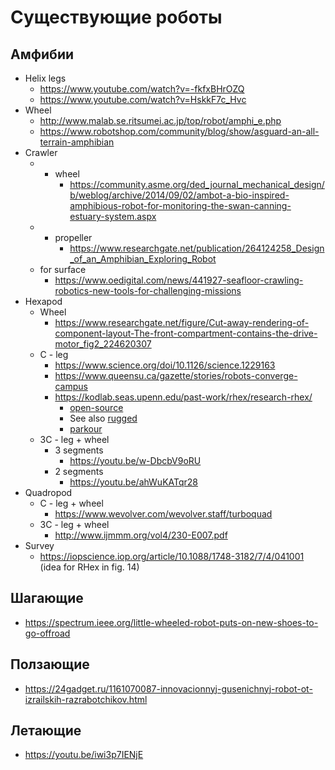 # Существующие роботы

## Амфибии
* Helix legs
    * https://www.youtube.com/watch?v=-fkfxBHrOZQ
    * https://www.youtube.com/watch?v=HskkF7c_Hvc
* Wheel
    * http://www.malab.se.ritsumei.ac.jp/top/robot/amphi_e.php
    * https://www.robotshop.com/community/blog/show/asguard-an-all-terrain-amphibian
* Crawler 
    * + wheel
        * https://community.asme.org/ded_journal_mechanical_design/b/weblog/archive/2014/09/02/ambot-a-bio-inspired-amphibious-robot-for-monitoring-the-swan-canning-estuary-system.aspx
    * + propeller
        * https://www.researchgate.net/publication/264124258_Design_of_an_Amphibian_Exploring_Robot
    * for surface
        * https://www.oedigital.com/news/441927-seafloor-crawling-robotics-new-tools-for-challenging-missions
* Hexapod
    * Wheel
        * https://www.researchgate.net/figure/Cut-away-rendering-of-component-layout-The-front-compartment-contains-the-drive-motor_fig2_224620307
    * C - leg
        * https://www.science.org/doi/10.1126/science.1229163
        * https://www.queensu.ca/gazette/stories/robots-converge-campus
        * https://kodlab.seas.upenn.edu/past-work/rhex/research-rhex/
            * [open-source](https://github.com/robomechanics/MiniRHex)
            * See also [rugged](https://www.rhex.web.tr/)
            * [parkour](https://youtu.be/ntlI-pDUxPE)
    * 3С - leg + wheel
        * 3 segments
            * https://youtu.be/w-DbcbV9oRU
        * 2 segments
            * https://youtu.be/ahWuKATqr28
* Quadropod
    * C - leg + wheel
        * https://www.wevolver.com/wevolver.staff/turboquad
    * 3C - leg + wheel
        * http://www.ijmmm.org/vol4/230-E007.pdf
* Survey
    * https://iopscience.iop.org/article/10.1088/1748-3182/7/4/041001 (idea for RHex in fig. 14)

## Шагающие
* https://spectrum.ieee.org/little-wheeled-robot-puts-on-new-shoes-to-go-offroad

## Ползающие
* https://24gadget.ru/1161070087-innovacionnyj-gusenichnyj-robot-ot-izrailskih-razrabotchikov.html

## Летающие
* https://youtu.be/iwi3p7IENjE
